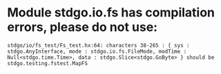 # Module stdgo.io.fs has compilation errors, please do not use:
```
stdgo/io/fs_test/Fs_test.hx:64: characters 38-265 : { sys : stdgo.AnyInterface, mode : stdgo.io.fs.FileMode, modTime : Null<stdgo.time.Time>, data : stdgo.Slice<stdgo.GoByte> } should be stdgo.testing.fstest.MapFS

```


